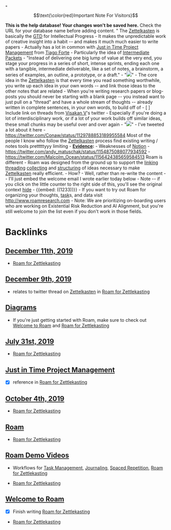 "$$\text{\color{red}Important Note For Visitors}$$ 

**This is the help database! Your changes won't be saved here.** 
Check the URL for your database name before adding content. "
The [Zettelkasten](<Zettelkasten.md>) is basically the [GTD](<GTD.md>) for Intellectual Progress
    - It makes the unpredictable work of creative insight into a habit -- and makes it much much easier to write papers
        - Actually has a lot in common with [Just in Time Project Management](<Just in Time Project Management.md>) from [Tiago Forte](<Tiago Forte.md>)
            - Particularly the idea of [Intermediate Packets](<Intermediate Packets.md>)
                - "Instead of delivering one big lump of value at the very end, you stage your progress in a series of short, intense sprints, ending each one with a tangible, intermediate deliverable, like a set of notes, a brainstorm, a series of examples, an outline, a prototype, or a draft." 
                - "![](https://i1.wp.com/praxis.fortelabs.co/wp-content/uploads/2018/05/168-175.001.jpeg?resize=1024%2C576&ssl=1)"
                - The core idea in the [Zettelkasten](<Zettelkasten.md>) is that every time you read something worthwhile, you write up each idea in your own words -- and link those ideas to the other notes that are related
                - When you're writing research papers or blog-posts you should never be starting with a blank page -- you instead want to just pull on a "thread" and have a whole stream of thoughts -- already written in complete sentences, in your own words, to build off of
                    - [ ] Include link on threads from [Visakan V](<Visakan V.md>)'s twitter
                - Especially if you're doing a lot of interdisciplinary work, or if a lot of your work builds off similar ideas, these small chunks may be useful over and over again
                - "![](https://i0.wp.com/praxis.fortelabs.co/wp-content/uploads/2018/05/168-175.006.jpeg?resize=1024%2C576&ssl=1)"
    - I've tweeted a lot about it here
        - https://twitter.com/Conaw/status/1129788853189955584
Most of the people I know who follow the [Zettelkasten](<Zettelkasten.md>) process find existing writing / notes tools pretttttyyy limiting
    - **[Evidence](<Evidence.md>):**
        - Weaknesses of [Notion](<Notion.md>)
            - https://twitter.com/andy_matuschak/status/1154875088077934592
            - https://twitter.com/Malcolm_Ocean/status/1156424385659584513
Roam is different
    - Roam was designed from the ground up to support the [linking](<linking.md>) [threading](<threading.md>) [collecting](<collecting.md>) and [structuring](<structuring.md>) of ideas necessary to make [Zettelkasten](<Zettelkasten.md>) really efficient.
        - How?
            - Well, rather than re-write the content -- I'll just embed the welcome email I wrote earlier today below
                - Note -- if you click on the little counter to the right side of this, you'll see the original context [hide](<hide.md>) 
                - {{embed: ((1233))}}
            - 
If you want to try out Roam for organizing your thoughts, [task](<task.md>)s, and data visit http://www.roamresearch.com
    - Note: We are prioritizing on-boarding users who are working on Existential Risk Reduction and AI Alignment, but you're still welcome to join the list even if you don't work in those fields. 

# Backlinks
## [December 11th, 2019](<December 11th, 2019.md>)
- [Roam for Zettlekasting](<Roam for Zettlekasting.md>)

## [December 9th, 2019](<December 9th, 2019.md>)
- relates to twitter thread on [Zettelkasten](<Zettelkasten.md>) in [Roam for Zettlekasting](<Roam for Zettlekasting.md>)

## [Diagrams](<Diagrams.md>)
- If you're just getting started with Roam, make sure to check out [Welcome to Roam](<Welcome to Roam.md>) and [Roam for Zettlekasting](<Roam for Zettlekasting.md>)

## [July 31st, 2019](<July 31st, 2019.md>)
- [Roam for Zettlekasting](<Roam for Zettlekasting.md>)

## [Just in Time Project Management](<Just in Time Project Management.md>)
- [x] reference in [Roam for Zettlekasting](<Roam for Zettlekasting.md>)

## [October 4th, 2019](<October 4th, 2019.md>)
- [Roam for Zettlekasting](<Roam for Zettlekasting.md>)

## [Roam](<Roam.md>)
- [Roam for Zettlekasting](<Roam for Zettlekasting.md>)

## [Roam Demo Videos](<Roam Demo Videos.md>)
- Workflows for [Task Management](<Task Management.md>), [Journaling](<Journaling.md>), [Spaced Repetition](<Spaced Repetition.md>), [Roam for Zettlekasting](<Roam for Zettlekasting.md>)

- [Roam for Zettlekasting](<Roam for Zettlekasting.md>)

## [Welcome to Roam](<Welcome to Roam.md>)
- [x] Finish writing [Roam for Zettlekasting](<Roam for Zettlekasting.md>)

- [Roam for Zettlekasting](<Roam for Zettlekasting.md>)

